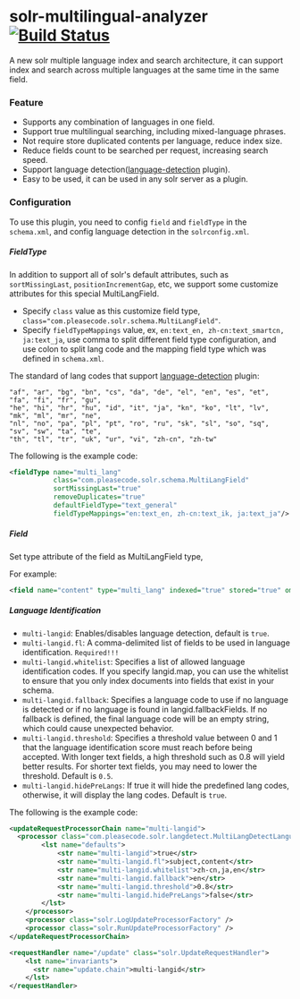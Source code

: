 solr-multilingual-analyzer[![Build Status](https://api.travis-ci.org/smalldirector/solr-multilingual-analyzer.svg)](https://travis-ci.org/smalldirector/solr-multilingual-analyzer)
============================

A new solr multiple language index and search architecture, it can support index and search across multiple languages at the same time in the same field.

### Feature

* Supports any combination of languages in one field.
* Support true multilingual searching, including mixed-language phrases.
* Not require store duplicated contents per language, reduce index size.
* Reduce fields count to be searched per request, increasing search speed.
* Support language detection([language-detection](https://code.google.com/p/language-detection/) plugin).
* Easy to be used, it can be used in any solr server as a plugin.

### Configuration
To use this plugin, you need to config ```field``` and ```fieldType``` in the ```schema.xml```, and config language detection in the ```solrconfig.xml```.

##### FieldType

In addition to support all of solr's default attributes, such as ```sortMissingLast```, ```positionIncrementGap```, etc,
we support some customize attributes for this special MultiLangField.

* Specify ```class``` value as this customize field type, ```class="com.pleasecode.solr.schema.MultiLangField"```.
* Specify ```fieldTypeMappings``` value, ex, ```en:text_en, zh-cn:text_smartcn, ja:text_ja```, use comma to split different field type configuration,
and use colon to split lang code and the mapping field type which was defined in ```schema.xml```.

The standard of lang codes that support [language-detection](https://code.google.com/p/language-detection/) plugin:

```
"af", "ar", "bg", "bn", "cs", "da", "de", "el", "en", "es", "et", "fa", "fi", "fr", "gu",
"he", "hi", "hr", "hu", "id", "it", "ja", "kn", "ko", "lt", "lv", "mk", "ml", "mr", "ne",
"nl", "no", "pa", "pl", "pt", "ro", "ru", "sk", "sl", "so", "sq", "sv", "sw", "ta", "te",
"th", "tl", "tr", "uk", "ur", "vi", "zh-cn", "zh-tw"
```

The following is the example code:

```xml
<fieldType name="multi_lang"
           class="com.pleasecode.solr.schema.MultiLangField"
           sortMissingLast="true"
           removeDuplicates="true"
           defaultFieldType="text_general"
           fieldTypeMappings="en:text_en, zh-cn:text_ik, ja:text_ja"/>
```

##### Field

Set type attribute of the field as MultiLangField type,

For example:

```xml
<field name="content" type="multi_lang" indexed="true" stored="true" omitNorms="true"/>
```

##### Language Identification

* ```multi-langid```: Enables/disables language detection, default is ```true```.
* ```multi-langid.fl```: A comma-delimited list of fields to be used in language identification. ```Required!!!```
* ```multi-langid.whitelist```: Specifies a list of allowed language identification codes.
If you specify langid.map, you can use the whitelist to ensure that you only index documents into fields that exist in your schema.
* ```multi-langid.fallback```: Specifies a language code to use if no language is detected or if no language is found in langid.fallbackFields.
If no fallback is defined, the final language code will be an empty string, which could cause unexpected behavior.
* ```multi-langid.threshold```: Specifies a threshold value between 0 and 1 that the language identification score must reach before being accepted.
With longer text fields, a high threshold such as 0.8 will yield better results. For shorter text fields, you may need to lower the threshold. Default is ```0.5```.
* ```multi-langid.hidePreLangs```: If true it will hide the predefined lang codes, otherwise, it will display the lang codes. Default is ```true```.

The following is the example code:

```xml
<updateRequestProcessorChain name="multi-langid">
  <processor class="com.pleasecode.solr.langdetect.MultiLangDetectLanguageIdentifierUpdateProcessorFactory">
        <lst name="defaults">
            <str name="multi-langid">true</str>
            <str name="multi-langid.fl">subject,content</str>
            <str name="multi-langid.whitelist">zh-cn,ja,en</str>
            <str name="multi-langid.fallback">en</str>
            <str name="multi-langid.threshold">0.8</str>
            <str name="multi-langid.hidePreLangs">false</str>
        </lst>
    </processor>
    <processor class="solr.LogUpdateProcessorFactory" />
    <processor class="solr.RunUpdateProcessorFactory" />
</updateRequestProcessorChain>

<requestHandler name="/update" class="solr.UpdateRequestHandler">
    <lst name="invariants">
      <str name="update.chain">multi-langid</str>
    </lst>
</requestHandler>
```
